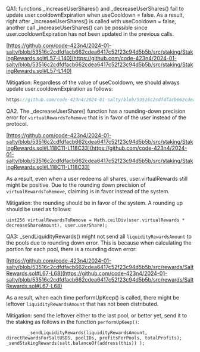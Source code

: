 QA1: functions _increaseUserShares() and _decreaseUserShares() fail to update user.cooldownExpiration when useCooldown = false. As a result, right after _increaseUserShares() is called with useCooldown = false, another call _increaseUserShares() can be possible since user.cooldownExpiration has not been updated in the previous calls.

[https://github.com/code-423n4/2024-01-salty/blob/53516c2cdfdfacb662cdea6417c52f23c94d5b5b/src/staking/StakingRewards.sol#L57-L140](https://github.com/code-423n4/2024-01-salty/blob/53516c2cdfdfacb662cdea6417c52f23c94d5b5b/src/staking/StakingRewards.sol#L57-L140)

Mitigation: Regardless of the value of useCooldown, we should always update user.cooldownExpiration as follows:

```javascript
https://github.com/code-423n4/2024-01-salty/blob/53516c2cdfdfacb662cdea6417c52f23c94d5b5b/src/staking/StakingRewards.sol#L57-L140
```

QA2. The _decreaseUserShare() function has a rounding-down precision error for ``virtualRewardsToRemove`` that is in favor of the user instead of the protocol.

[https://github.com/code-423n4/2024-01-salty/blob/53516c2cdfdfacb662cdea6417c52f23c94d5b5b/src/staking/StakingRewards.sol#L118C11-L118C33](https://github.com/code-423n4/2024-01-salty/blob/53516c2cdfdfacb662cdea6417c52f23c94d5b5b/src/staking/StakingRewards.sol#L118C11-L118C33)

As a result, even when a user redeems all shares, user.virtualRewards still might be positive. Due to the rounding down precision of ``virtualRewardsToRemove``, claiming is in favor instead of the system. 

Mitigation: the rounding should be in favor of the system. A rounding up should be used as follows: 

```javascipt
uint256 virtualRewardsToRemove = Math.ceilDiv(user.virtualRewards * decreaseShareAmount), user.userShare);
```

QA3: _sendLiquidityRewards() might not send all ``liquidityRewardsAmount`` to the pools due to rounding down error. This is because when calculating the portion for each pool, there is a rounding down error:  

[https://github.com/code-423n4/2024-01-salty/blob/53516c2cdfdfacb662cdea6417c52f23c94d5b5b/src/rewards/SaltRewards.sol#L67-L68](https://github.com/code-423n4/2024-01-salty/blob/53516c2cdfdfacb662cdea6417c52f23c94d5b5b/src/rewards/SaltRewards.sol#L67-L68)

As a result, when each time performUpKeep() is called, there might be leftover ``liquidityRewardsAmount`` that has not been distributed. 

Mitigation: send the leftover either to the last pool, or better yet, send it to the staking as follows in the function ``performUpKeep()``: 

```
		_sendLiquidityRewards(liquidityRewardsAmount, directRewardsForSaltUSDS, poolIDs, profitsForPools, totalProfits);
_sendStakingRewards(salt.balanceOf(address(this)) );

```

